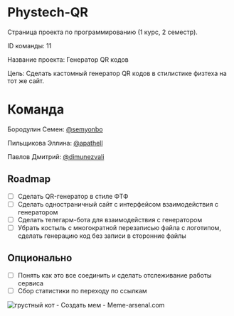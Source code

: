 # Phystech-QR

Страница проекта по программированию (1 курс, 2 семестр). 

ID команды: 11

Название проекта: Генератор QR кодов

Цель:   Сделать кастомный генератор QR кодов в стилистике физтеха на тот же сайт.

# Команда

Бородулин Семен: [@semyonbo](https://github.com/semyonbo)

Пильщикова Эллина: [@apathell](https://github.com/apathell)

Павлов Дмитрий: [@dimunezvali](https://github.com/dimunezvali)


## Roadmap

 - [ ] Сделать QR-генератор в стиле ФТФ
 - [ ] Сделать одностраничный сайт с интерфейсом взаимодействия с генератором
 - [ ] Сделать телегарм-бота для взаимодействия с генератором
 - [ ] Убрать костыль с многократной перезаписью файла с логотипом, сделать генерацию код без записи в сторонние файлы
## Опционально
 - [ ] Понять как это все соединить и сделать отслеживание работы сервиса
 - [ ] Сбор статистики по переходу по ссылкам
 
![грустный кот - Создать мем - Meme-arsenal.com](https://www.meme-arsenal.com/memes/b084afa2b8c082060b58360e309c11a5.jpg)
